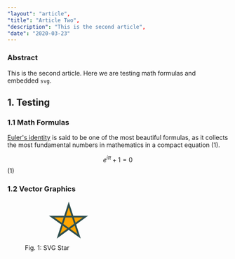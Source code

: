 ```yaml
---
"layout": "article",
"title": "Article Two",
"description": "This is the second article",
"date": "2020-03-23"
---
```


### Abstract

This is the second article. Here we are testing math formulas and embedded `svg`.

## 1. Testing

### 1.1 Math Formulas

[Euler's identity](https://en.wikipedia.org/wiki/Euler%27s_identity) is said to be one of the most beautiful formulas, as it collects the most fundamental numbers in mathematics in a compact equation (1).

$$e^{i\pi} + 1 = 0$$ (1)

### 1.2 Vector Graphics

<figure>
<svg width="200" height="100">
   <path d="M100,10L123.5,82.4L61,37.6L138,37.6L76.5,82.4Z"
         stroke="darkslategray" stroke-width="4" fill="orange"/>
</svg>
  <figcaption>Fig. 1: SVG Star</figcaption>
</figure>
